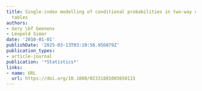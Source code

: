```yaml
---
title: Single-index modelling of conditional probabilities in two-way contingency
  tables
authors:
- Gery \bf Geenens
- Léopold Simar
date: '2010-01-01'
publishDate: '2025-03-13T03:10:58.956879Z'
publication_types:
- article-journal
publication: '*Statistics*'
links:
- name: URL
  url: https://doi.org/10.1080/02331881003650115
---
```

